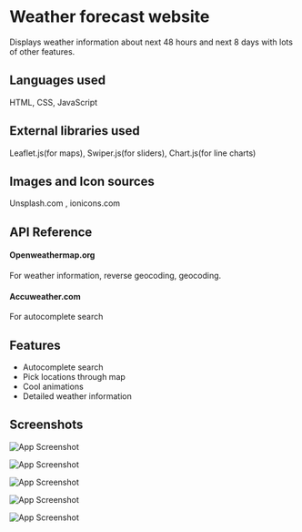 
# Weather forecast website

Displays weather information about next 48 hours and next 8 days 
with lots of other features.


## Languages used

HTML, CSS, JavaScript

## External libraries used

Leaflet.js(for maps), Swiper.js(for sliders), Chart.js(for line charts)


## Images and Icon sources

Unsplash.com , ionicons.com

## API Reference

#### Openweathermap.org

For weather information, reverse geocoding, geocoding.

#### Accuweather.com

For autocomplete search


## Features

- Autocomplete search
- Pick locations through map
- Cool animations
- Detailed weather information


## Screenshots

![App Screenshot](https://i.postimg.cc/ZqK98Mcz/Screenshot-4.png)

![App Screenshot](https://i.postimg.cc/6qRT6J9n/Screenshot-5.png)

![App Screenshot](https://i.postimg.cc/7Y8fs6VV/Screenshot-6.png)

![App Screenshot](https://i.postimg.cc/bJ4sjNjq/Screenshot-7.png)

![App Screenshot](https://i.postimg.cc/59FXSvwy/Screenshot-9.png)



